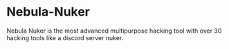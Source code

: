 # Nebula-Nuker
Nebula Nuker is the most advanced multipurpose hacking tool with over 30 hacking tools like a discord server nuker.

